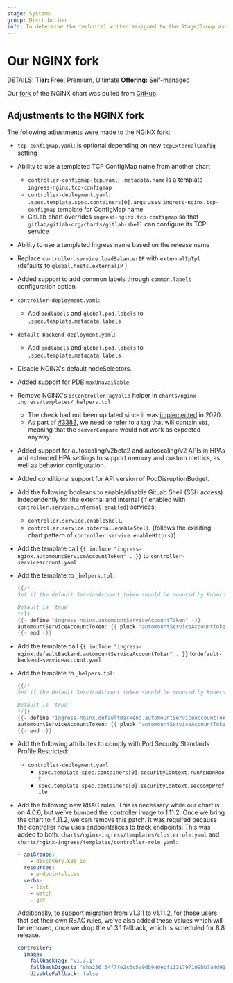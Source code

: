 ```yaml
---
stage: Systems
group: Distribution
info: To determine the technical writer assigned to the Stage/Group associated with this page, see https://handbook.gitlab.com/handbook/product/ux/technical-writing/#assignments
---
```


# Our NGINX fork

DETAILS:
**Tier:** Free, Premium, Ultimate
**Offering:** Self-managed

Our [fork](https://gitlab.com/gitlab-org/charts/gitlab/tree/master/charts/nginx-ingress) of the NGINX chart was pulled from [GitHub](https://github.com/kubernetes/ingress-nginx).

## Adjustments to the NGINX fork

The following adjustments were made to the NGINX fork:

- `tcp-configmap.yaml`: is optional depending on new `tcpExternalConfig` setting
- Ability to use a templated TCP ConfigMap name from another chart
  - `controller-configmap-tcp.yaml`: `.metadata.name` is a template `ingress-nginx.tcp-configmap`
  - `controller-deployment.yaml`: `.spec.template.spec.containers[0].args` uses `ingress-nginx.tcp-configmap` template for ConfigMap name
  - GitLab chart overrides `ingress-nginx.tcp-configmap` so that `gitlab/gitlab-org/charts/gitlab-shell` can configure its TCP service
- Ability to use a templated Ingress name based on the release name
- Replace `controller.service.loadBalancerIP` with `externalIpTpl` (defaults to `global.hosts.externalIP` )
- Added support to add common labels through `common.labels` configuration option
- `controller-deployment.yaml`:
  - Add `podlabels` and `global.pod.labels` to `.spec.template.metadata.labels`
- `default-backend-deployment.yaml`:
  - Add `podlabels` and `global.pod.labels` to `.spec.template.metadata.labels`
- Disable NGINX's default nodeSelectors.
- Added support for PDB `maxUnavailable`.
- Remove NGINX's `isControllerTagValid` helper in `charts/nginx-ingress/templates/_helpers.tpl`
  - The check had not been updated since it was [implemented](https://github.com/kubernetes/ingress-nginx/pull/5252) in 2020.
  - As part of [#3383](https://gitlab.com/gitlab-org/charts/gitlab/-/issues/3383), we need to refer to a tag that will contain `ubi`,
    meaning that the `semverCompare` would not work as expected anyway.
- Added support for autoscaling/v2beta2 and autoscaling/v2 APIs in HPAs and
  extended HPA settings to support memory and custom metrics, as well as
  behavior configuration.
- Added conditional support for API version of PodDisruptionBudget.
- Add the following booleans to enable/disable GitLab Shell (SSH access) independently for the external and internal (if enabled with `controller.service.internal.enabled`) services:
  - `controller.service.enableShell`.
  - `controller.service.internal.enableShell`.
  (follows the exisiting chart pattern of `controller.service.enableHttp(s)`)
- Add the template call `{{ include "ingress-nginx.automountServiceAccountToken" . }}` to `controller-serviceaccount.yaml`
- Add the template to `_helpers.tpl`:

  ```go
  {{/*
  Set if the default ServiceAccount token should be mounted by Kubernetes or not.

  Default is 'true'
  */}}
  {{- define "ingress-nginx.automountServiceAccountToken" -}}
  automountServiceAccountToken: {{ pluck "automountServiceAccountToken" .Values.serviceAccount .Values.global.serviceAccount | first }}
  {{- end -}}
  ```

- Add the template call `{{ include "ingress-nginx.defaultBackend.automountServiceAccountToken" . }}` to `default-backend-serviceaccount.yaml`
- Add the template to `_helpers.tpl`:

  ```go
  {{/*
  Set if the default ServiceAccount token should be mounted by Kubernetes or not.

  Default is 'true'
  */}}
  {{- define "ingress-nginx.defaultBackend.automountServiceAccountToken" -}}
  automountServiceAccountToken: {{ pluck "automountServiceAccountToken" .Values.defaultBackend.serviceAccount .Values.global.serviceAccount | first }}
  {{- end -}}
  ```

- Add the following attributes to comply with Pod Security Standards Profile Restricted:
  - `controller-deployment.yaml`
    - `spec.template.spec.containers[0].securityContext.runAsNonRoot`
    - `spec.template.spec.containers[0].securityContext.seccompProfile`
- Add the following new RBAC rules. This is necessary while our chart is on 4.0.6, but we've bumped the controller image to 1.11.2. Once we bring the chart to 4.11.2, we can remove this patch. It was required because the controller now uses endpointslices to track endpoints.
  This was added to both: `charts/nginx-ingress/templates/clusterrole.yaml` and `charts/nginx-ingress/templates/controller-role.yaml`: 

  ```yaml
  - apiGroups:
      - discovery.k8s.io
    resources:
      - endpointslices
    verbs:
      - list
      - watch
      - get
  ```
  
  Additionally, to support migration from v1.3.1 to v1.11.2, for those users that set their own RBAC rules, we've also
  added these values which will be removed, once we drop the v1.3.1 fallback, which is scheduled for 8.8 release.

  ```yaml
  controller:
    image:
      fallbackTag: "v1.3.1"
      fallbackDigest: "sha256:54f7fe2c6c5a9db9a0ebf1131797109bb7a4d91f56b9b362bde2abd237dd1974"
      disableFallback: false
  ```
